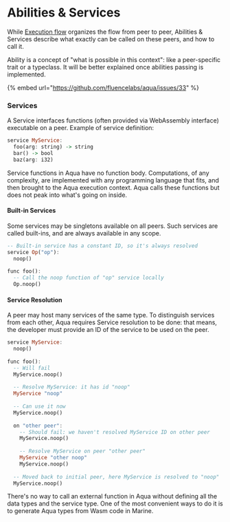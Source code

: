 # Abilities & Services

While [Execution flow](flow/) organizes the flow from peer to peer, Abilities & Services describe what exactly can be called on these peers, and how to call it.

Ability is a concept of "what is possible in this context": like a peer-specific trait or a typeclass. It will be better explained once abilities passing is implemented.

{% embed url="https://github.com/fluencelabs/aqua/issues/33" %}

### Services

A Service interfaces functions \(often provided via WebAssembly interface\) executable on a peer. Example of service definition:

```haskell
service MyService:
  foo(arg: string) -> string
  bar() -> bool
  baz(arg: i32)
```

Service functions in Aqua have no function body. Computations, of any complexity, are implemented with any programming language that fits, and then brought to the Aqua execution context. Aqua calls these functions but does not peak into what's going on inside.

#### Built-in Services

Some services may be singletons available on all peers. Such services are called built-ins, and are always available in any scope.

```haskell
-- Built-in service has a constant ID, so it's always resolved
service Op("op"):
  noop()
  
func foo():
  -- Call the noop function of "op" service locally
  Op.noop()  
```

#### Service Resolution

A peer may host many services of the same type. To distinguish services from each other, Aqua requires Service resolution to be done: that means, the developer must provide an ID of the service to be used on the peer.

```haskell
service MyService:
  noop()
  
func foo():
  -- Will fail
  MyService.noop()
  
  -- Resolve MyService: it has id "noop"
  MyService "noop"
  
  -- Can use it now 
  MyService.noop()
  
  on "other peer":
    -- Should fail: we haven't resolved MyService ID on other peer
    MyService.noop()
    
    -- Resolve MyService on peer "other peer"
    MyService "other noop"
    MyService.noop()
  
  -- Moved back to initial peer, here MyService is resolved to "noop"
  MyService.noop()
```

There's no way to call an external function in Aqua without defining all the data types and the service type. One of the most convenient ways to do it is to generate Aqua types from Wasm code in Marine. 


